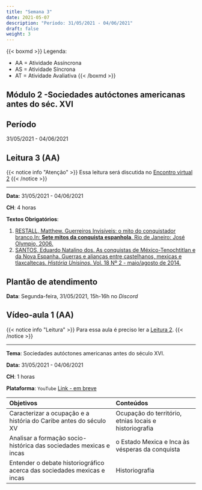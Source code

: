 ```yaml
---
title: "Semana 3"
date: 2021-05-07
description: "Período: 31/05/2021 - 04/06/2021"
draft: false
weight: 3
---
```


{{< boxmd >}}
Legenda: 
- AA = Atividade Assíncrona
- AS = Atividade Síncrona
- AT = Atividade Avaliativa
{{< /boxmd >}}

## Módulo 2 -Sociedades autóctones americanas antes do séc. XVI

## Período

31/05/2021 - 04/06/2021

## Leitura 3 (AA)

{{< notice info "Atenção" >}}
Essa leitura será discutida no [Encontro virtual 2](https://cclhm0057.netlify.app/semanal/sem5/#encontro-virtual-2-as)
{{< /notice >}}

***

**Data:** 31/05/2021 - 04/06/2021

**CH**: 4 horas

**Textos Obrigatórios**:

1. [RESTALL, Matthew. Guerreiros Invisíveis: o mito do conquistador branco.In: **Sete mitos da conquista espanhola**. Rio de Janeiro: José Olympio, 2006.](https://ericbrasiln.github.io/cclhm0057_ihl/textos/mod_3/restall.pdf)
2. [SANTOS, Eduardo Natalino dos. As conquistas de México-Tenochtitlan e da Nova Espanha. Guerras e alianças entre castelhanos, mexicas e tlaxcaltecas. *História Unisinos*. Vol. 18 Nº 2 - maio/agosto de 2014.](https://ericbrasiln.github.io/cclhm0057_ihl/textos/mod_3/santos.pdf)

## Plantão de atendimento

**Data**: Segunda-feira, 31/05/2021, 15h-16h no *Discord*

## Vídeo-aula 1 (AA)

{{< notice info "Leitura" >}}
Para essa aula é preciso ler a [Leitura 2](https://cclhm0057.netlify.app/semanal/sem2/#leitura-2-aa).
{{< /notice >}}

***

**Tema**: Sociedades autóctones americanas antes do século XVI.

**Data:** 31/05/2021 - 04/06/2021

**CH**: 1 horas

**Plataforma**: `YouTube` [Link - em breve]()

| Objetivos           | Conteúdos         |
|:--------------------|:------------------|
| Caracterizar a ocupação e a história do Caribe antes do século XV  | Ocupação do território, etnias locais e historiografia |
| Analisar a formação socio-histórica das sociedades mexicas e incas | o Estado Mexica e Inca às vésperas da conquista |
|Entender o debate historiográfico acerca das sociedades mexicas e incas | Historiografia    |
